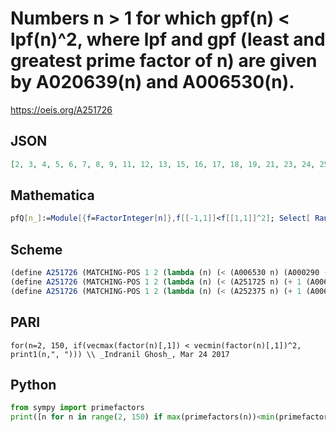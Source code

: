 # Numbers n \> 1 for which gpf\(n\) < lpf\(n\)^2, where lpf and gpf \(least and greatest prime factor of n\) are given by A020639\(n\) and A006530\(n\)\.
https://oeis.org/A251726
## JSON
```JSON
[2, 3, 4, 5, 6, 7, 8, 9, 11, 12, 13, 15, 16, 17, 18, 19, 21, 23, 24, 25, 27, 29, 31, 32, 35, 36, 37, 41, 43, 45, 47, 48, 49, 53, 54, 55, 59, 61, 63, 64, 65, 67, 71, 72, 73, 75, 77, 79, 81, 83, 85, 89, 91, 95, 96, 97, 101, 103, 105, 107, 108, 109, 113, 115, 119, 121, 125, 127, 128, 131, 133, 135, 137, 139, 143, 144]
```
## Mathematica
```Mathematica
pfQ[n_]:=Module[{f=FactorInteger[n]},f[[-1,1]]<f[[1,1]]^2]; Select[ Range[ 200],pfQ] (* _Harvey P. Dale_, May 01 2015 *)
```
## Scheme
```Scheme
(define A251726 (MATCHING-POS 1 2 (lambda (n) (< (A006530 n) (A000290 (A020639 n))))))
(define A251726 (MATCHING-POS 1 2 (lambda (n) (< (A251725 n) (+ 1 (A006530 n))))))
(define A251726 (MATCHING-POS 1 2 (lambda (n) (< (A252375 n) (+ 1 (A006530 n))))))
```
## PARI
```PARI
for(n=2, 150, if(vecmax(factor(n)[,1]) < vecmin(factor(n)[,1])^2, print1(n,", "))) \\ _Indranil Ghosh_, Mar 24 2017
```
## Python
```Python
from sympy import primefactors
print([n for n in range(2, 150) if max(primefactors(n))<min(primefactors(n))**2]) # _Indranil Ghosh_, Mar 24 2017
```
